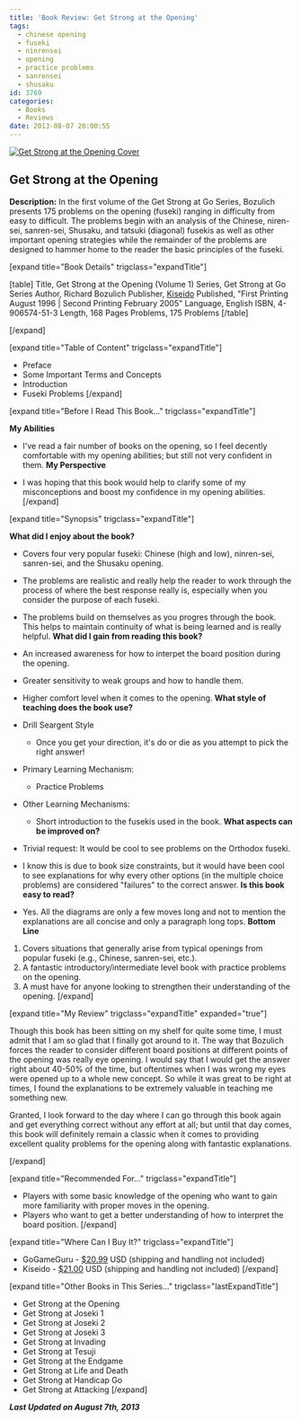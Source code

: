 ```yaml
---
title: 'Book Review: Get Strong at the Opening'
tags:
  - chinese opening
  - fuseki
  - ninrensei
  - opening
  - practice problems
  - sanrensei
  - shusaku
id: 3769
categories:
  - Books
  - Reviews
date: 2013-08-07 20:00:55
---
```


[![Get Strong at the Opening Cover](http://www.bengozen.com/wp-content/uploads/2013/08/getstrongv1cover.jpg)](http://www.bengozen.com/wp-content/uploads/2013/08/getstrongv1cover.jpg)

## Get Strong at the Opening

**Description:** In the first volume of the Get Strong at Go Series, Bozulich presents 175 problems on the opening (fuseki) ranging in difficulty from easy to difficult. The problems begin with an analysis of the Chinese, niren-sei, sanren-sei, Shusaku, and tatsuki (diagonal) fusekis as well as other important opening strategies while the remainder of the problems are designed to hammer home to the reader the basic principles of the fuseki.

<!--more-->

[expand title="Book Details" trigclass="expandTitle"]

[table]
Title, Get Strong at the Opening (Volume 1)
Series, Get Strong at Go Series
Author, Richard Bozulich
Publisher, [Kiseido](http://www.kiseido.com)
Published, "First Printing August 1996 | Second Printing February 2005"
Language, English
ISBN, 4-906574-51-3
Length, 168 Pages
Problems, 175 Problems
[/table]

[/expand]

[expand title="Table of Content" trigclass="expandTitle"]

*   Preface
*   Some Important Terms and Concepts
*   Introduction
*   Fuseki Problems
[/expand]

[expand title="Before I Read This Book..." trigclass="expandTitle"]

**My Abilities**

*   I've read a fair number of books on the opening, so I feel decently comfortable with my opening abilities; but still not very confident in them.
**My Perspective**

*   I was hoping that this book would help to clarify some of my misconceptions and boost my confidence in my opening abilities.
[/expand]

[expand title="Synopsis" trigclass="expandTitle"]

**What did I enjoy about the book?**

*   Covers four very popular fuseki: Chinese (high and low), ninren-sei, sanren-sei, and the Shusaku opening.
*   The problems are realistic and really help the reader to work through the process of where the best response really is, especially when you consider the purpose of each fuseki.
*   The problems build on themselves as you progres through the book. This helps to maintain continuity of what is being learned and is really helpful.
**What did I gain from reading this book?**

*   An increased awareness for how to interpet the board position during the opening.
*   Greater sensitivity to weak groups and how to handle them.
*   Higher comfort level when it comes to the opening.
**What style of teaching does the book use?**

*   Drill Seargent Style

    *   Once you get your direction, it's do or die as you attempt to pick the right answer!

*   Primary Learning Mechanism:

    *   Practice Problems

*   Other Learning Mechanisms:

    *   Short introduction to the fusekis used in the book.
**What aspects can be improved on?**

*   Trivial request: It would be cool to see problems on the Orthodox fuseki.
*   I know this is due to book size constraints, but it would have been cool to see explanations for why every other options (in the multiple choice problems) are considered "failures" to the correct answer.
**Is this book easy to read?**

*   Yes. All the diagrams are only a few moves long and not to mention the explanations are all concise and only a paragraph long tops.
**Bottom Line**

1.  Covers situations that generally arise from typical openings from popular fuseki (e.g., Chinese, sanren-sei, etc.).
2.  A fantastic introductory/intermediate level book with practice problems on the opening.
3.  A must have for anyone looking to strengthen their understanding of the opening.
[/expand]

[expand title="My Review" trigclass="expandTitle" expanded="true"]

Though this book has been sitting on my shelf for quite some time, I must admit that I am so glad that I finally got around to it. The way that Bozulich forces the reader to consider different board positions at different points of the opening was really eye opening. I would say that I would get the answer right about 40-50% of the time, but oftentimes when I was wrong my eyes were opened up to a whole new concept. So while it was great to be right at times, I found the explanations to be extremely valuable in teaching me something new.

Granted, I look forward to the day where I can go through this book again and get everything correct without any effort at all; but until that day comes, this book will definitely remain a classic when it comes to providing excellent quality problems for the opening along with fantastic explanations.

[/expand]

[expand title="Recommended For..." trigclass="expandTitle"]

*   Players with some basic knowledge of the opening who want to gain more familiarity with proper moves in the opening.
*   Players who want to get a better understanding of how to interpret the board position.
[/expand]

[expand title="Where Can I Buy It?" trigclass="expandTitle"]

*   GoGameGuru - [$20.99](http://shop.gogameguru.com/get-strong-at-the-opening/?acc=e4da3b7fbbce2345d7772b0674a318d5) USD (shipping and handling not included)
*   Kiseido - [$21.00](http://www.kiseido.com/go_books.htm) USD (shipping and handling not included)
[/expand]

[expand title="Other Books in This Series..." trigclass="lastExpandTitle"]

*   Get Strong at the Opening
*   Get Strong at Joseki 1
*   Get Strong at Joseki 2
*   Get Strong at Joseki 3
*   Get Strong at Invading
*   Get Strong at Tesuji
*   Get Strong at the Endgame
*   Get Strong at Life and Death
*   Get Strong at Handicap Go
*   Get Strong at Attacking
[/expand]

_**Last Updated on August 7th, 2013**_